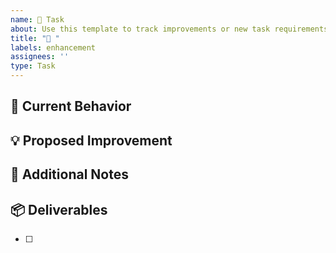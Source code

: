 ```yaml
---
name: 💅 Task
about: Use this template to track improvements or new task requirements
title: "💅 "
labels: enhancement
assignees: ''
type: Task
---
```


## 🧐 Current Behavior

<!-- Describe the current situation. -->

## 💡 Proposed Improvement

<!-- Describe the improvements or changes to be implemented. -->

## 📝 Additional Notes

<!-- Describe any extra details or context that might help. -->

## 📦 Deliverables

<!--
Describe the deliverables for this task. For example:
-->

- [ ]

